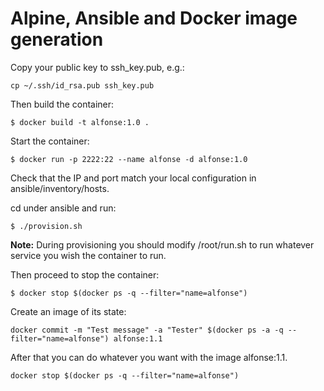 
Alpine, Ansible and Docker image generation
===================

Copy your public key to ssh_key.pub, e.g.:
```
cp ~/.ssh/id_rsa.pub ssh_key.pub
```

Then build the container:
```
$ docker build -t alfonse:1.0 .
```

Start the container:
```
$ docker run -p 2222:22 --name alfonse -d alfonse:1.0
```

Check that the IP and port match your local configuration in
ansible/inventory/hosts.

cd under ansible and run:
```
$ ./provision.sh
```

**Note:**
During provisioning you should modify /root/run.sh to run whatever service you wish the container to run.

Then proceed to stop the container:
```
$ docker stop $(docker ps -q --filter="name=alfonse")
```

Create an image of its state:
```
docker commit -m "Test message" -a "Tester" $(docker ps -a -q --filter="name=alfonse") alfonse:1.1
```

After that you can do whatever you want with the image alfonse:1.1.
```
docker stop $(docker ps -q --filter="name=alfonse")
```



